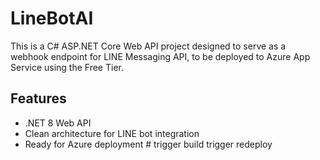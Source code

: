 # LineBotAI

This is a C# ASP.NET Core Web API project designed to serve as a webhook endpoint for LINE Messaging API, to be deployed to Azure App Service using the Free Tier.

## Features
- .NET 8 Web API
- Clean architecture for LINE bot integration
- Ready for Azure deployment
#   t r i g g e r   b u i l d  
 t r i g g e r   r e d e p l o y  
    
 
